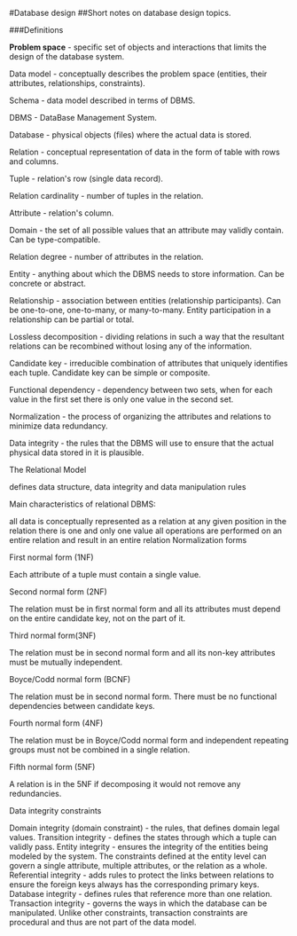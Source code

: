 #Database design
##Short notes on database design topics.

###Definitions

**Problem space** - specific set of objects and interactions that limits the design of the database system.

Data model - conceptually describes the problem space (entities, their attributes, relationships, constraints).

Schema - data model described in terms of DBMS.

DBMS - DataBase Management System.

Database - physical objects (files) where the actual data is stored.

Relation - conceptual representation of data in the form of table with rows and columns.

Tuple - relation's row (single data record).

Relation cardinality - number of tuples in the relation.

Attribute - relation's column.

Domain - the set of all possible values that an attribute may validly contain. Can be type-compatible.

Relation degree - number of attributes in the relation.

Entity - anything about which the DBMS needs to store information. Can be concrete or abstract.

Relationship - association between entities (relationship participants). Can be one-to-one, one-to-many, or many-to-many. Entity participation in a relationship can be partial or total.

Lossless decomposition - dividing relations in such a way that the resultant relations can be recombined without losing any of the information.

Candidate key - irreducible combination of attributes that uniquely identifies each tuple. Candidate key can be simple or composite.

Functional dependency - dependency between two sets, when for each value in the first set there is only one value in the second set.

Normalization - the process of organizing the attributes and relations to minimize data redundancy.

Data integrity - the rules that the DBMS will use to ensure that the actual physical data stored in it is plausible.

The Relational Model

defines data structure, data integrity and data manipulation rules

Main characteristics of relational DBMS:

all data is conceptually represented as a relation
at any given position in the relation there is one and only one value
all operations are performed on an entire relation and result in an entire relation
Normalization forms

First normal form (1NF)

Each attribute of a tuple must contain a single value.

Second normal form (2NF)

The relation must be in first normal form and all its attributes must depend on the entire candidate key, not on the part of it.

Third normal form(3NF)

The relation must be in second normal form and all its non-key attributes must be mutually independent.

Boyce/Codd normal form (BCNF)

The relation must be in second normal form. There must be no functional dependencies between candidate keys.

Fourth normal form (4NF)

The relation must be in Boyce/Codd normal form and independent repeating groups must not be combined in a single relation.

Fifth normal form (5NF)

A relation is in the 5NF if decomposing it would not remove any redundancies.

Data integrity constraints

Domain integrity (domain constraint) - the rules, that defines domain legal values.
Transition integrity - defines the states through which a tuple can validly pass.
Entity integrity - ensures the integrity of the entities being modeled by the system. The constraints defined at the entity level can govern a single attribute, multiple attributes, or the relation as a whole.
Referential integrity - adds rules to protect the links between relations to ensure the foreign keys always has the corresponding primary keys.
Database integrity - defines rules that reference more than one relation.
Transaction integrity - governs the ways in which the database can be manipulated. Unlike other constraints, transaction constraints are procedural and thus are not part of the data model.

